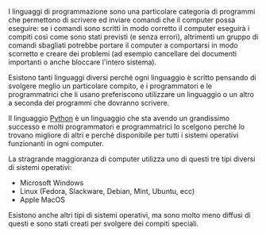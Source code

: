 I linguaggi di programmazione sono una particolare categoria di
programmi che permettono di scrivere ed inviare comandi che il computer
possa eseguire: se i comandi sono scritti in modo corretto il computer
eseguirà i compiti così come sono stati previsti (e senza errori),
altrimenti un gruppo di comandi sbagliati potrebbe portare il computer a
comportarsi in modo scorretto e creare dei problemi (ad esempio
cancellare dei documenti importanti o anche bloccare l'intero sistema).

Esistono tanti linguaggi diversi perché ogni linguaggio è scritto
pensando di svolgere meglio un particolare compito, e i programmatori e
le programmatrici che li usano preferiscono utilizzare un linguaggio o
un altro a seconda dei programmi che dovranno scrivere.

Il linguaggio [Python](https://www.python.org) è un linguaggio che sta
avendo un grandissimo successo e molti programmatori e programmatrici lo
scelgono perché lo trovano migliore di altri e perché disponibile per
tutti i sistemi operativi funzionanti in ogni computer.

La stragrande maggioranza di computer utilizza uno di questi tre tipi
diversi di sistemi operativi:

  - Microsoft Windows
  - Linux (Fedora, Slackware, Debian, Mint, Ubuntu, ecc)
  - Apple MacOS

Esistono anche altri tipi di sistemi operativi, ma sono molto meno
diffusi di questi e sono stati creati per svolgere dei compiti speciali.
